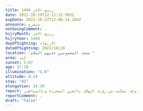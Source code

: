 ```yaml
---
title: ربيع الآخر 1444
date: 2022-10-19T12:12:12.993Z
expDate: 2022-10-27T12:08:14.264Z
announce: ستخرج
notGoingComment: .
hijryMonth: ربيع الاخر
hijryYear: 1444
dayOfSighting: الاربعاء
dateOfSighting: 2022/10/26
location: "مسجد المعصومين عليهم السلام "
area: كبد
sunset: 5:07
age: 27:18
illumination: "1.6"
altitude: 8:14
stay: "41"
elongation: 14:39
report: وقد تمكنت من رؤية الهلال بالعين المجردة وبالمناظير.
reportComment: .
draft: "false"
---
```

